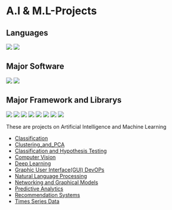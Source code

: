 # A.I & M.L-Projects
## Languages
<p><img src="https://img.shields.io/badge/python-3670A0?style=for-the-badge&logo=python&logoColor=ffdd54">
<img src="https://img.shields.io/badge/Markdown-000000?style=for-the-badge&logo=markdown&logoColor=white"></p>

## Major Software
<p> <img src="https://img.shields.io/badge/Jupyter-F37626.svg?&style=for-the-badge&logo=Jupyter&logoColor=white">
<img src="https://img.shields.io/badge/Anaconda-%2344A833.svg?style=for-the-badge&logo=anaconda&logoColor=white"></p>

## Major Framework and Librarys
<p><img src="https://img.shields.io/badge/numpy-%23013243.svg?style=for-the-badge&logo=numpy&logoColor=white">
<img src="https://img.shields.io/badge/pandas-%23150458.svg?style=for-the-badge&logo=pandas&logoColor=white">
<img src="https://img.shields.io/badge/scikit--learn-%23F7931E.svg?style=for-the-badge&logo=scikit-learn&logoColor=white">
<img src="https://img.shields.io/badge/opencv-%23white.svg?style=for-the-badge&logo=opencv&logoColor=white">
<img src="https://img.shields.io/badge/Plotly-%233F4F75.svg?style=for-the-badge&logo=plotly&logoColor=white">
 <img src="https://img.shields.io/badge/SciPy-%230C55A5.svg?style=for-the-badge&logo=scipy&logoColor=%white">
<img src="https://img.shields.io/badge/Keras-%23D00000.svg?style=for-the-badge&logo=Keras&logoColor=white">
<img src="https://img.shields.io/badge/TensorFlow-%23FF6F00.svg?style=for-the-badge&logo=TensorFlow&logoColor=white">
</p>

These are projects on Artificial Intelligence and Machine Learning
  * [Classification](https://github.com/kyzyto/A.I--M.L-Projects/tree/main/Classification)
  * [Clustering_and_PCA](https://github.com/kyzyto/A.I--M.L-Projects/tree/main/Clustering_and_PCA)
  * [Classification and Hypothesis Testing](https://github.com/kyzyto/A.I--M.L-Projects/tree/main/Classification_and_Hypothesis_Testing)
  * [Computer Vision](https://github.com/kyzyto/A.I--M.L-Projects/tree/main/Computer_Vision)
  * [Deep Learning](https://github.com/kyzyto/A.I--M.L-Projects/tree/main/Deep_Learning)
  * [Graphic User Interface(GUI) DevOPs](https://github.com/kyzyto/A.I--M.L-Projects/tree/main/GUI_DevOps)
  * [Natural Language Processing](https://github.com/kyzyto/A.I--M.L-Projects/tree/main/Natural_Language_Processing)
  * [Networking and Graphical Models](https://github.com/kyzyto/A.I--M.L-Projects/tree/main/Networking_and_Graphical_Models)
  * [Predictive Analytics](https://github.com/kyzyto/A.I--M.L-Projects/tree/main/Predictive_Analytics)
  * [Recommendation Systems](https://github.com/kyzyto/A.I--M.L-Projects/tree/main/Recommendation_Systems)
  * [Times Series Data](https://github.com/kyzyto/A.I--M.L-Projects/tree/main/Recommendation_Systems)
